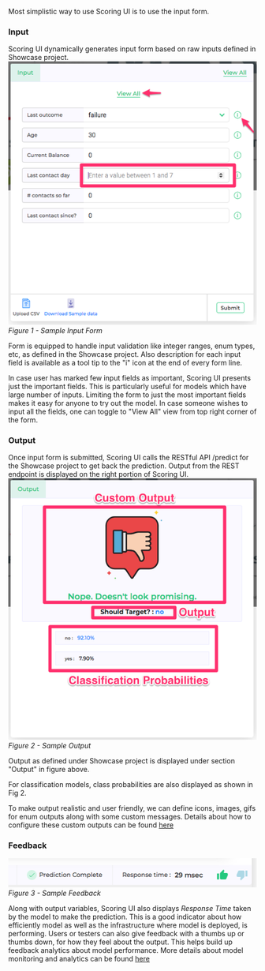 Most simplistic way to use Scoring UI is to use the input form. 

### Input
Scoring UI dynamically generates input form based on raw inputs defined in Showcase project. 
![](../../../img/formscoring_sampleform.png)
*Figure 1 - Sample Input Form*<br/>

Form is equipped to handle input validation like integer ranges, enum types, etc, as defined in the Showcase project. Also description for each input field is available as a tool tip to the "i" icon at the end of every form line.

In case user has marked few input fields as important, Scoring UI presents just the important fields. This is particularly useful for models which have large number of inputs. Limiting the form to just the most important fields makes it easy for anyone to try out the model. In case someone wishes to input all the fields, one can toggle to "View All" view from top right corner of the form.

### Output
Once input form is submitted, Scoring UI calls the RESTful API /predict for the Showcase project to get back the prediction. Output from the REST endpoint is displayed on the right portion of Scoring UI.
![](../../../img/formscoring_output.png)
*Figure 2 - Sample Output*<br/>

Output as defined under Showcase project is displayed under section "Output" in figure above.

For classification models, class probabilities are also displayed as shown in Fig 2.

To make output realistic and user friendly, we can define icons, images, gifs for enum outputs along with some custom messages. Details about how to configure these custom outputs can be found [here](customizations.md)

### Feedback

![](../../../img/formscoring_feedback.png)
*Figure 3 - Sample Feedback*<br/>

Along with output variables, Scoring UI also displays *Response Time* taken by the model to make the prediction. This is a good indicator about how efficiently model as well as the infrastructure where model is deployed, is performing. Users or testers can also give feedback with a thumbs up or thumbs down, for how they feel about the output. This helps build up feedback analytics about model performance. More details about model monitoring and analytics can be found [here](../../managemodels/monitormodels.md)

